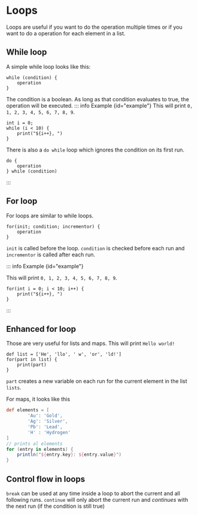 
# Loops

Loops are useful if you want to do the operation multiple times or if you want to do a operation for each element in a list.

## While loop

A simple while loop looks like this:

```groovy:no-line-numbers
while (condition) {
    operation
}
```

The condition is a boolean. As long as that condition evaluates to true, the operation will be executed.
::: info Example {id="example"}
This will print `0, 1, 2, 3, 4, 5, 6, 7, 8, 9`.

```groovy:no-line-numbers
int i = 0;
while (i < 10) {
    print("${i++}, ")
}
```

There is also a `do while` loop which ignores the condition on its first run.

```groovy:no-line-numbers
do {
    operation
} while (condition)
```

:::

## For loop

For loops are similar to while loops.

```groovy:no-line-numbers
for(init; condition; incrementor) {
    operation
}
```

`init` is called before the loop. `condition` is checked before each run and `incrementor` is called after each run.

::: info Example {id="example"}

This will print `0, 1, 2, 3, 4, 5, 6, 7, 8, 9`.
```groovy:no-line-numbers
for(int i = 0; i < 10; i++) {
    print("${i++}, ")
}
```

:::

## Enhanced for loop

Those are very useful for lists and maps.
This will print `Hello world!`

```groovy:no-line-numbers
def list = ['He', 'llo', ' w', 'or', 'ld!']
for(part in list) {
    print(part)
}
```

`part` creates a new variable on each run for the current element in the list `lists`.

For maps, it looks like this

```groovy
def elements = [
        'Au': 'Gold',
        'Ag': 'Silver',
        'Pb': 'Lead',
        'H' : 'Hydrogen'
]
// prints al elements
for (entry in elements) {
    println("${entry.key}: ${entry.value}")
}
```

## Control flow in loops

`break` can be used at any time inside a loop to abort the current and all following runs.
`continue` will only abort the current run and _continues_ with the next run (if the condition is still true)
